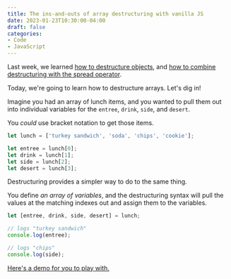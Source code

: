 ```yaml
---
title: The ins-and-outs of array destructuring with vanilla JS
date: 2023-01-23T10:30:00-04:00
draft: false
categories:
- Code
- JavaScript
---
```


Last week, we learned [how to destructure objects](/the-ins-and-outs-of-object-destructuring-with-vanilla-js/), and [how to combine destructuring with the spread operator](/getting-a-subset-of-properties-from-an-object-with-destructuring-and-the-spread-operator/).

Today, we're going to learn how to destructure arrays. Let's dig in!

Imagine you had an array of lunch items, and you wanted to pull them out into individual variables for the `entree`, `drink`, `side`, and `desert`.

You _could_ use bracket notation to get those items.

```js
let lunch = ['turkey sandwich', 'soda', 'chips', 'cookie'];

let entree = lunch[0];
let drink = lunch[1];
let side = lunch[2];
let desert = lunch[3];
```

Destructuring provides a simpler way to do to the same thing.

You define _an array of variables_, and the destructuring syntax will pull the values at the matching indexes out and assign them to the variables.

```js
let [entree, drink, side, desert] = lunch;

// logs "turkey sandwich"
console.log(entree);

// logs "chips"
console.log(side);
```

[Here's a demo for you to play with.](https://codepen.io/cferdinandi/pen/rNrJwEa?editors=0011)